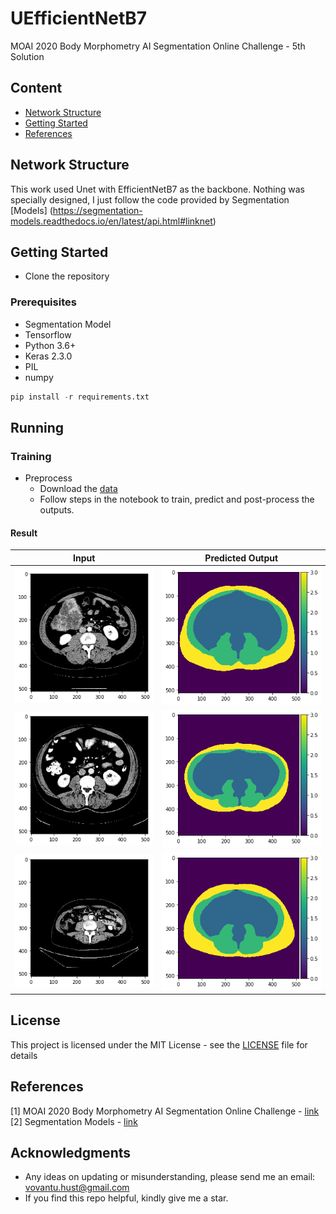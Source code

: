 # UEfficientNetB7 
MOAI 2020 Body Morphometry AI Segmentation Online Challenge - 5th Solution
## Content
- [Network Structure](#network-structure)
- [Getting Started](#getting-tarted)
- [References](#references)

## Network Structure
This work used Unet with EfficientNetB7 as the backbone. Nothing was specially designed, I just follow the code provided by Segmentation [Models] (https://segmentation-models.readthedocs.io/en/latest/api.html#linknet)

## Getting Started

- Clone the repository

### Prerequisites
- Segmentation Model
- Tensorflow
- Python 3.6+
- Keras 2.3.0
- PIL
- numpy

```python
pip install -r requirements.txt
```

## Running
### Training 
- Preprocess
    - Download the [data](https://drive.google.com/file/d/1ji0D1r71jLMl8qoGgx2X03BXHLqHPEKw/view?usp=sharing) 
    - Follow steps in the notebook to train, predict and post-process the outputs.

#### Result
Input            |  Predicted Output
:---------------:|:------------------:
![](rs/01_inp.png)  |  ![](rs/01.png)
![](rs/02_inp.png)  |  ![](rs/02.png)
![](rs/03_inp.png)  |  ![](rs/03.png)

## License

This project is licensed under the MIT License - see the [LICENSE](https://github.com/tuvovan/ANL-HDRI/blob/master/LICENSE) file for details

## References
[1] MOAI 2020 Body Morphometry AI Segmentation Online Challenge - [link](https://www.kaggle.com/c/body-morphometry-for-sarcopenia/data)
[2] Segmentation Models - [link](https://segmentation-models.readthedocs.io/en/latest/api.html#linknet)

## Acknowledgments
- Any ideas on updating or misunderstanding, please send me an email: <vovantu.hust@gmail.com>
- If you find this repo helpful, kindly give me a star.

